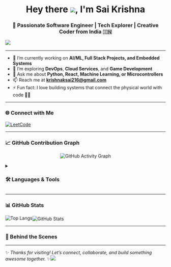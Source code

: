 <h1 align="center">Hey there <img src="https://media.giphy.com/media/hvRJCLFzcasrR4ia7z/giphy.gif" width="25px">, I'm Sai Krishna</h1>
<h3 align="center">🚀 Passionate Software Engineer | Tech Explorer | Creative Coder from India 🇮🇳</h3><img src="https://media.giphy.com/media/WUlplcMpOCEmTGBtBW/giphy.gif" width="30">



---

- 🔭 I’m currently working on **AI/ML, Full Stack Projects, and Embedded Systems**
- 🌱 I’m exploring **DevOps**, **Cloud Services**, and **Game Development**
- 💬 Ask me about **Python, React, Machine Learning, or Microcontrollers**
- 📫 Reach me at **krishnaksai216@gmail.com**
- ⚡ Fun fact: I love building systems that connect the physical world with code 🤖📡

---

### 🌐 Connect with Me

<p align="left">
  <a href="https://www.leetcode.com/krishnaksai216" target="blank">
    <img align="center" src="https://raw.githubusercontent.com/rahuldkjain/github-profile-readme-generator/master/src/images/icons/Social/leet-code.svg" alt="LeetCode" height="30" width="40" />
  </a>
</p>

---

### 📈 GitHub Contribution Graph

<p align="center">
  <img src="https://github-readme-activity-graph.vercel.app/graph?username=saikrishna216&theme=high-contrast&area=true&hide_border=true" alt="GitHub Activity Graph"  />
</p>


<details>
  <summary><h3>🛠️ Languages & Tools</h3></summary>

#### 💻 Programming Languages
<p align="left">
  <img src="https://raw.githubusercontent.com/devicons/devicon/master/icons/c/c-original.svg" alt="C" width="40" height="40"/>
  <img src="https://raw.githubusercontent.com/devicons/devicon/master/icons/cplusplus/cplusplus-original.svg" alt="C++" width="40" height="40"/>
  <img src="https://raw.githubusercontent.com/devicons/devicon/master/icons/java/java-original.svg" alt="Java" width="40" height="40"/>
  <img src="https://raw.githubusercontent.com/devicons/devicon/master/icons/python/python-original.svg" alt="Python" width="40" height="40"/>
  <img src="https://raw.githubusercontent.com/devicons/devicon/master/icons/javascript/javascript-original.svg" alt="JavaScript" width="40" height="40"/>
  <img src="https://raw.githubusercontent.com/devicons/devicon/master/icons/typescript/typescript-original.svg" alt="TypeScript" width="40" height="40"/>
  <img src="https://raw.githubusercontent.com/devicons/devicon/master/icons/scala/scala-original.svg" alt="Scala" width="40" height="40"/>
  <img src="https://upload.wikimedia.org/wikipedia/commons/1/1c/Haskell-Logo.svg" alt="Haskell" width="40" height="40"/>
  <img src="https://raw.githubusercontent.com/devicons/devicon/master/icons/go/go-original.svg" alt="Go" width="40" height="40"/>
</p>

#### 🌐 Web Development
<p align="left">
  <img src="https://raw.githubusercontent.com/devicons/devicon/master/icons/html5/html5-original-wordmark.svg" alt="HTML" width="40" height="40"/>
  <img src="https://raw.githubusercontent.com/devicons/devicon/master/icons/css3/css3-original-wordmark.svg" alt="CSS" width="40" height="40"/>
  <img src="https://raw.githubusercontent.com/devicons/devicon/master/icons/bootstrap/bootstrap-plain-wordmark.svg" alt="Bootstrap" width="40" height="40"/>
  <img src="https://www.vectorlogo.zone/logos/tailwindcss/tailwindcss-icon.svg" alt="Tailwind CSS" width="40" height="40"/>
  <img src="https://raw.githubusercontent.com/devicons/devicon/master/icons/react/react-original-wordmark.svg" alt="React" width="40" height="40"/>
  <img src="https://cdn.worldvectorlogo.com/logos/nextjs-2.svg" alt="Next.js" width="40" height="40"/>
  <img src="https://raw.githubusercontent.com/devicons/devicon/master/icons/nodejs/nodejs-original-wordmark.svg" alt="Node.js" width="40" height="40"/>
  <img src="https://raw.githubusercontent.com/devicons/devicon/master/icons/express/express-original-wordmark.svg" alt="Express.js" width="40" height="40"/>
</p>

#### ⚙️ Backend, Databases & DevOps
<p align="left">
  <img src="https://raw.githubusercontent.com/devicons/devicon/master/icons/mysql/mysql-original-wordmark.svg" alt="MySQL" width="40" height="40"/>
  <img src="https://raw.githubusercontent.com/devicons/devicon/master/icons/mongodb/mongodb-original-wordmark.svg" alt="MongoDB" width="40" height="40"/>
  <img src="https://raw.githubusercontent.com/devicons/devicon/master/icons/postgresql/postgresql-original-wordmark.svg" alt="PostgreSQL" width="40" height="40"/>
  <img src="https://www.svgrepo.com/show/303229/microsoft-sql-server-logo.svg" alt="SQL Server" width="40" height="40"/>
  <img src="https://www.vectorlogo.zone/logos/firebase/firebase-icon.svg" alt="Firebase" width="40" height="40"/>
  <img src="https://www.vectorlogo.zone/logos/getpostman/getpostman-icon.svg" alt="Postman" width="40" height="40"/>
  <img src="https://www.vectorlogo.zone/logos/jenkins/jenkins-icon.svg" alt="Jenkins" width="40" height="40"/>
</p>

#### 🧠 Data Science & Machine Learning
<p align="left">
  <img src="https://upload.wikimedia.org/wikipedia/commons/0/05/Scikit_learn_logo_small.svg" alt="Scikit-Learn" width="40" height="40"/>
  <img src="https://raw.githubusercontent.com/devicons/devicon/2ae2a900d2f041da66e950e4d48052658d850630/icons/pandas/pandas-original.svg" alt="Pandas" width="40" height="40"/>
  <img src="https://seaborn.pydata.org/_images/logo-mark-lightbg.svg" alt="Seaborn" width="40" height="40"/>
  <img src="https://www.vectorlogo.zone/logos/pytorch/pytorch-icon.svg" alt="PyTorch" width="40" height="40"/>
  <img src="https://www.vectorlogo.zone/logos/opencv/opencv-icon.svg" alt="OpenCV" width="40" height="40"/>
</p>

#### 🖥️ Software & Tools
<p align="left">
  <img src="https://cdn.worldvectorlogo.com/logos/arduino-1.svg" alt="Arduino" width="40" height="40"/>
  <img src="https://www.vectorlogo.zone/logos/git-scm/git-scm-icon.svg" alt="Git" width="40" height="40"/>
  <img src="https://raw.githubusercontent.com/devicons/devicon/master/icons/linux/linux-original.svg" alt="Linux" width="40" height="40"/>
  <img src="https://www.vectorlogo.zone/logos/unity3d/unity3d-icon.svg" alt="Unity" width="40" height="40"/>
  <img src="https://upload.wikimedia.org/wikipedia/commons/2/21/Matlab_Logo.png" alt="MATLAB" width="40" height="40"/>
  <img src="https://raw.githubusercontent.com/devicons/devicon/master/icons/flask/flask-original.svg" alt="Flask" width="40" height="40"/>
  <img src="https://cdn.worldvectorlogo.com/logos/django.svg" alt="Django" width="40" height="40"/>
  <img src="https://www.vectorlogo.zone/logos/figma/figma-icon.svg" alt="Figma" width="40" height="40"/>
  <img src="https://www.vectorlogo.zone/logos/selenium/selenium-icon.svg" alt="Selenium" width="40" height="40"/>
</p>

</details>


---

### 📊 GitHub Stats

<p>
  <img align="left" src="https://github-readme-stats.vercel.app/api/top-langs?username=saikrishna216&show_icons=true&locale=en&layout=compact&theme=radical" alt="Top Langs" />
</p>

<p>
  <img align="center" src="https://github-readme-stats.vercel.app/api?username=saikrishna216&show_icons=true&locale=en&theme=radical" alt="GitHub Stats" />
</p>

<!--
<p>
  <img align="center" src="https://github-readme-streak-stats.herokuapp.com/?user=saikrishna216&theme=radical" alt="Streak" />
</p>
-->

---

### 🔧 Behind the Scenes

<!--
This README was generated with 💙 using:
- https://rahuldkjain.github.io/gh-profile-readme-generator/
- https://gprm.itsvg.in/
- Leetcode Card: https://leetcard.jacoblin.cool/
-->

<!-- Optionally add this graph -->


---

✨ *Thanks for visiting!  Let’s connect, collaborate, and build something awesome together.* ✨<img src="https://media.giphy.com/media/LnQjpWaON8nhr21vNW/giphy.gif" width="60">
